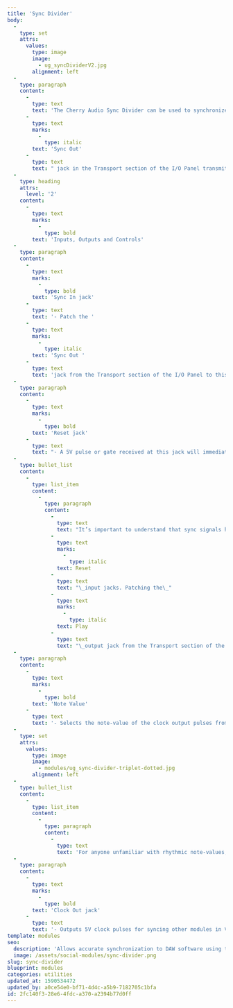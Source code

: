 ```yaml
---
title: 'Sync Divider'
body:
  -
    type: set
    attrs:
      values:
        type: image
        image:
          - ug_syncDividerV2.jpg
        alignment: left
  -
    type: paragraph
    content:
      -
        type: text
        text: 'The Cherry Audio Sync Divider can be used to synchronize sequencers and other modules within Voltage Modular to a host DAW. The '
      -
        type: text
        marks:
          -
            type: italic
        text: 'Sync Out'
      -
        type: text
        text: " jack in the Transport section of the I/O Panel transmits a constant 96-pulse-per-quarter-note (PPQN) signal based on the tempo of the DAWs session. The Sync Divider is used to “slow down” the super-fast sync signal to musically relevant note-values from 1/32-notes to 4 bars, including dotted and triplet values.\_"
  -
    type: heading
    attrs:
      level: '2'
    content:
      -
        type: text
        marks:
          -
            type: bold
        text: 'Inputs, Outputs and Controls'
  -
    type: paragraph
    content:
      -
        type: text
        marks:
          -
            type: bold
        text: 'Sync In jack'
      -
        type: text
        text: '- Patch the '
      -
        type: text
        marks:
          -
            type: italic
        text: 'Sync Out '
      -
        type: text
        text: 'jack from the Transport section of the I/O Panel to this jack to receive a sync signal from your DAW that can be used to synchronize sequencers and other modules in Voltage Modular.'
  -
    type: paragraph
    content:
      -
        type: text
        marks:
          -
            type: bold
        text: 'Reset jack'
      -
        type: text
        text: "- A 5V pulse or gate received at this jack will immediately force-reset the clock.\_"
  -
    type: bullet_list
    content:
      -
        type: list_item
        content:
          -
            type: paragraph
            content:
              -
                type: text
                text: "It’s important to understand that sync signals have no idea where the \"one\" is, or whether your DAW is playing or stopped. If a sync signal is routed to the\_Sync Divider\_module and its clock is sent to a sequencer, the sequencer will play at the same tempo as the host DAW project, but “shifted” in time by some random (and usually undesirable) amount. To avoid this the Sync Divider, all sequencers, and many other modules have\_"
              -
                type: text
                marks:
                  -
                    type: italic
                text: Reset
              -
                type: text
                text: "\_input jacks. Patching the\_"
              -
                type: text
                marks:
                  -
                    type: italic
                text: Play
              -
                type: text
                text: "\_output jack from the Transport section of the I/O Panel to these resets the modules to “one” the instant the DAW play button is pressed, forcing everything to play in time."
  -
    type: paragraph
    content:
      -
        type: text
        marks:
          -
            type: bold
        text: 'Note Value'
      -
        type: text
        text: '- Selects the note-value of the clock output pulses from 1/32-notes to 4 bars. Any of the selected note-values can be changed to a triplet or dotted note-value by clicking the corresponding buttons which light up green when engaged.'
  -
    type: set
    attrs:
      values:
        type: image
        image:
          - modules/ug_sync-divider-triplet-dotted.jpg
        alignment: left
  -
    type: bullet_list
    content:
      -
        type: list_item
        content:
          -
            type: paragraph
            content:
              -
                type: text
                text: 'For anyone unfamiliar with rhythmic note-values, a triplet clock will pulse three times for every two regular pulses of the same note-value, while a dotted-note clock will pulse twice for every three regular note-value pulses.'
  -
    type: paragraph
    content:
      -
        type: text
        marks:
          -
            type: bold
        text: 'Clock Out jack'
      -
        type: text
        text: '- Outputs 5V clock pulses for syncing other modules in Voltage Modular. Often this will be patched to the external clock input of a sequencer but can be used for any number of things including advancing switches, resetting LFOs, and triggering sample and hold modules.'
template: modules
seo:
  description: 'Allows accurate synchronization to DAW software using the Voltage IO Panel Sync Out jack. Divides from four bars to 1/32-notes, including dotted and triplet values.'
  image: /assets/social-modules/sync-divider.png
slug: sync-divider
blueprint: modules
categories: utilities
updated_at: 1590534472
updated_by: a0ce54e0-bf71-4d4c-a5b9-7182705c1bfa
id: 2fc140f3-28e6-4fdc-a370-a2394b77d0ff
---
```

